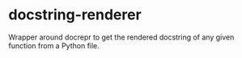 # docstring-renderer
Wrapper around docrepr to get the rendered docstring of any given function from a Python file.
